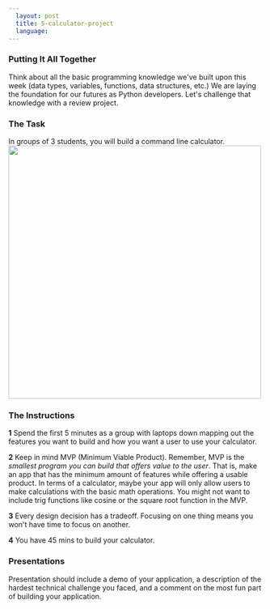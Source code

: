 ```yaml
---
  layout: post
  title: 5-calculator-project
  language: 
---
```



###  Putting It All Together
 Think about all the basic programming knowledge we've built upon this week (data types, variables, functions, data structures, etc.) We are laying the foundation for our futures as Python developers. Let's challenge that knowledge with a review project.

###  The Task
In groups of 3 students, you will build a command line calculator.
<img src="https://after-school-assets.s3.amazonaws.com/calculator.gif" width="500px">

###  The Instructions
**1** Spend the first 5 minutes as a group with laptops down mapping out the features you want to build and how you want a user to use your calculator.

**2** Keep in mind MVP (Minimum Viable Product). Remember, MVP is the _smallest program you can build that offers value to the user_. That is, make an app that has the minimum amount of features while offering a usable product. In terms of a calculator, maybe your app will only allow users to make calculations with the basic math operations. You might not want to include trig functions like cosine or the square root function in the MVP.

**3** Every design decision has a tradeoff. Focusing on one thing means you won't have time to focus on another.

**4** You have 45 mins to build your calculator.

### Presentations
Presentation should include a demo of your application, a description of the hardest technical challenge you faced, and a comment on the most fun part of building your application.
